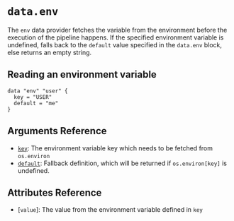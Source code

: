 # `data.env`

The `env` data provider fetches the variable from the environment
before the execution of the pipeline happens. If the specified 
environment variable is undefined, falls back to the `default`
value specified in the `data.env` block, else returns an empty 
string.

## Reading an environment variable 


```hcl 
data "env" "user" {
  key = "USER"
  default = "me"
}
```

## Arguments Reference

* [`key`](#key): The environment variable key which needs to be fetched from `os.environ`
* [`default`](#default): Fallback definition, which will be returned if `os.environ[key]` is undefined. 

## Attributes Reference 
* [`value`]: The value from the environment variable defined in `key`


